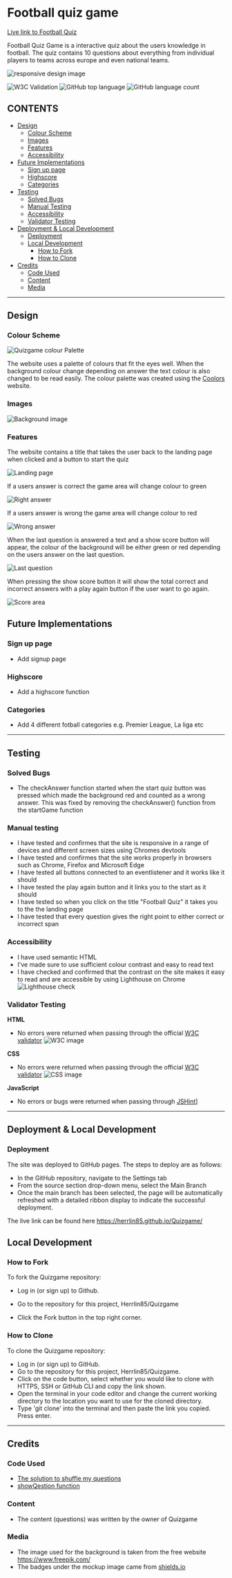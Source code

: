 # Football quiz game
[Live link to Football Quiz](https://herrlin85.github.io/Quizgame/)

Football Quiz Game is a interactive quiz about the users knowledge in football. The quiz contains 10 questions about everything from individual players to teams across europe and even national teams.

![responsive design image](assets/images/Responsive.png)

<img alt="W3C Validation" src="https://img.shields.io/w3c-validation/html?targetUrl=https%3A%2F%2Fherrlin85.github.io%2FQuizgame%2F">
<img alt="GitHub top language" src="https://img.shields.io/github/languages/top/Herrlin85/QuizGame">
<img alt="GitHub language count" src="https://img.shields.io/github/languages/count/Herrlin85/QuizGame?style=plastic">

## CONTENTS
* [Design](#Design)
  * [Colour Scheme](#Colour-Scheme)
  * [Images](#Images)
  * [Features](#Features)
  * [Accessibility](#Accessibility)
* [Future Implementations](#Future-Implementations)
  * [Sign up page](#Sign-up-page)
  * [Highscore](#Highscore)
  * [Categories](#Categories)
* [Testing](#Testing)
  * [Solved Bugs](#Solved-Bugs)
  * [Manual Testing](#Manual-Testing)
  * [Accessibility](#Accessibility)
  * [Validator Testing](#Validator-Testing)
* [Deployment & Local Development](#Deployment-&-Local-Development)
  * [Deployment](#Deployment)
  * [Local Development](#Local-Development)
    * [How to Fork](#How-to-Fork)
    * [How to Clone](#How-to-Clone)
* [Credits](Credits)
  * [Code Used](Code-Used)
  * [Content](Content)
  * [Media](Media)

- - -
  
## Design

### Colour Scheme

![Quizgame colour Palette](assets/images/Palette.png)

The website uses a palette of colours that fit the eyes well. When the background colour change depending on answer the text colour is also changed to be read easily. The colour palette was created using the [Coolors](https://coolors.co/) website.

### Images
![Background image](assets/images/Stadium.webp)


### Features

The website contains a title that takes the user back to the landing page when clicked and a 
button to start the quiz

![Landing page](assets/images/Intro.png)


If a users answer is correct the game area will change colour to green 

![Right answer](assets/images/Right.png)


If a users answer is wrong the game area will change colour to red

![Wrong answer](assets/images/Wrong.png)


When the last question is answered a text and a show score button will appear, the colour of the 
background will be either green or red depending on the users answer on the last question.


![Last question](assets/images/Show.png)


When pressing the show score button it will show the total correct and incorrect answers with a
play again button if the user want to go again.

![Score area](assets/images/Score.png)

## Future Implementations

  ### Sign up page
  - Add signup page

  ### Highscore
  - Add a highscore function 

  ### Categories
  - Add 4 different fotball categories e.g. Premier League, La liga etc

- - -

## Testing
  
  ### Solved Bugs
  - The checkAnswer function started when the start quiz button was pressed which made the background red and counted as 
    a wrong answer. This was fixed by removing the checkAnswer() function from the startGame function

  ### Manual testing
  - I have tested and confirmes that the site is responsive in a range of devices and different screen sizes using Chromes devtools
  - I have tested and confirmes that the site works properly in browsers such as Chrome, Firefox and Microsoft Edge
  - I have tested all buttons connected to an eventlistener and it works like it should
  - I have tested the play again button and it links you to the start as it should
  - I have tested so when you click on the title "Football Quiz" it takes you to the the landing page
  - I have tested that every question gives the right point to either correct or incorrect span

  ### Accessibility
  - I have used semantic HTML
  - I've made sure to use sufficient colour contrast and easy to read text
  - I have checked and confirmed that the contrast on the site makes it easy to read and are accessible by using Lighthouse on Chrome
![Lighthouse check](assets/images/Lighthouse.png)

  ### Validator Testing

   **HTML**
  - No errors were returned when passing through the official [W3C validator](https://validator.w3.org/nu/?doc=https%3A%2F%2Fherrlin85.github.io%2FQuizgame%2F) ![W3C image](assets/images/w3c.png)
  
   **CSS**
  - No errors were returned when passing through the official [W3C validator](https://jigsaw.w3.org/css-validator/validator?uri=https%3A%2F%2Fherrlin85.github.io%2FQuizgame%2Findex.html&profile=css3svg&usermedium=all&warning=1&vextwarning=&lang=en) ![CSS image](assets/images/Jigsaw.png)

   **JavaScript** 
  - No errors or bugs were returned when passing through [JSHint](https://jshint.com/)]

- - -

## Deployment & Local Development

### Deployment
The site was deployed to GitHub pages. The steps to deploy are as follows:
  - In the GitHub repository, navigate to the Settings tab
  - From the source section drop-down menu, select the Main Branch
  - Once the main branch has been selected, the page will be automatically refreshed with a detailed ribbon display to indicate the successful deployment.

  The live link can be found here https://herrlin85.github.io/Quizgame/

## Local Development

### How to Fork

To fork the Quizgame repository:

  - Log in (or sign up) to Github.
  - Go to the repository for this project, Herrlin85/Quizgame

  - Click the Fork button in the top right corner.

### How to Clone

To clone the Quizgame repository:

  - Log in (or sign up) to GitHub.
  - Go to the repository for this project, Herrlin85/Quizgame.
  - Click on the code button, select whether you would like to clone with HTTPS, SSH or GitHub CLI and copy the link shown.
  - Open the terminal in your code editor and change the current working directory to the location you want to use for the cloned directory.
  - Type 'git clone' into the terminal and then paste the link you copied. Press enter.

- - -

## Credits

### Code Used

* [The solution to shuffle my questions](https://medium.com/@apestruy/shuffling-an-array-in-javascript-8fcbc5ff12c7)
* [showQestion function](https://stackoverflow.com/questions/62594459/how-to-check-the-correct-answer-javascript-4-buttons)

### Content

* The content (questions) was written by the owner of Quizgame

### Media

* The image used for the background is taken from the free website https://www.freepik.com/
* The badges under the mockup image came from [shields.io](https://shields.io) 

